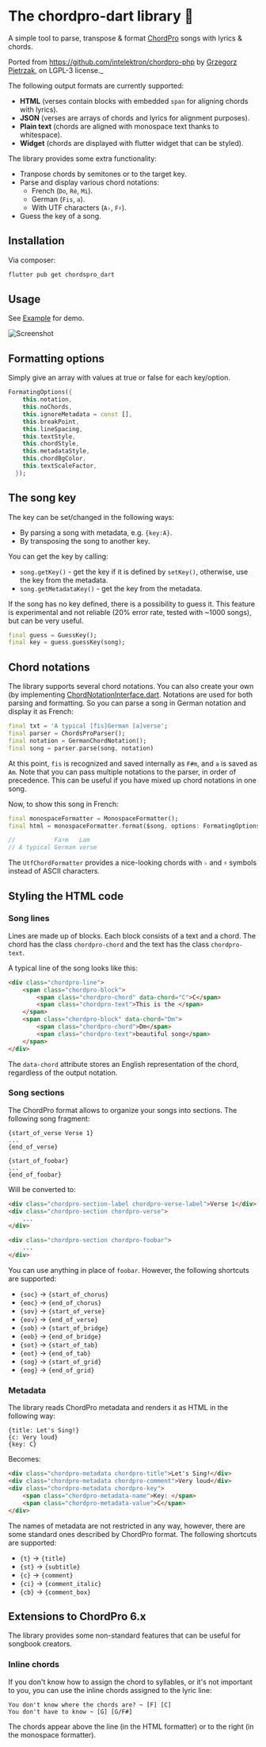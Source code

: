 # The chordpro-dart library 🎸

A simple tool to parse, transpose & format [ChordPro](https://www.chordpro.org) songs with lyrics & chords. 

Ported from <https://github.com/intelektron/chordpro-php> by [Grzegorz Pietrzak](https://github.com/intelektron), on LGPL-3 license._

The following output formats are currently supported:

- **HTML** (verses contain blocks with embedded `span` for aligning chords with lyrics).
- **JSON** (verses are arrays of chords and lyrics for alignment purposes).
- **Plain text** (chords are aligned with monospace text thanks to whitespace).
- **Widget** (chords are displayed with flutter widget that can be styled).

The library provides some extra functionality:

- Tranpose chords by semitones or to the target key.
- Parse and display various chord notations:
  - French (`Do`, `Ré`, `Mi`).
  - German (`Fis`, `a`).
  - With UTF characters (`A♭`, `F♯`).
- Guess the key of a song.

## Installation

Via composer:

``` bash
flutter pub get chordspro_dart
```

## Usage

See [Example](example/lib/main.dart) for demo.

![Screenshot](screenshot.jpeg)

## Formatting options

Simply give an array with values at true or false for each key/option.

``` dart
FormatingOptions({
    this.notation,
    this.noChords,
    this.ignoreMetadata = const [],
    this.breakPoint,
    this.lineSpacing,
    this.textStyle,
    this.chordStyle,
    this.metadataStyle,
    this.chordBgColor,
    this.textScaleFactor,
  });
```

## The song key

The key can be set/changed in the following ways:

- By parsing a song with metadata, e.g. `{key:A}`.
- By transposing the song to another key.

You can get the key by calling:

- `song.getKey()` - get the key if it is defined by `setKey()`, otherwise, use the key from the metadata.
- `song.getMetadataKey()` - get the key from the metadata.

If the song has no key defined, there is a possibility to guess it. This feature is experimental and not reliable (20% error rate, tested with ~1000 songs), but can be very useful.

``` dart
final guess = GuessKey();
final key = guess.guessKey(song);
```

## Chord notations

The library supports several chord notations. You can also create your own (by implementing [ChordNotationInterface.dart](lib/src/notation/ChordNotationInterface.dart]). Notations are used for both parsing and formatting. So you can parse a song in German notation and display it as French:

```dart
final txt = 'A typical [fis]German [a]verse';
final parser = ChordsProParser();
final notation = GermanChordNotation();
final song = parser.parse(song, notation)
```

At this point, `fis` is recognized and saved internally as `F#m`, and `a` is saved as `Am`. Note that you can pass multiple notations to the parser, in order of precedence. This can be useful if you have mixed up chord notations in one song.

Now, to show this song in French:

```dart
final monospaceFormatter = MonospaceFormatter();
final html = monospaceFormatter.format($song, options: FormatingOptions({notation: FrenchChordNotation()}));

//           Fa♯m   Lam
// A typical German verse
```

The `UtfChordFormatter` provides a nice-looking chords with `♭` and `♯` symbols instead of ASCII characters.

## Styling the HTML code

### Song lines

Lines are made up of blocks. Each block consists of a text and a chord. The chord has the class `chordpro-chord` and the text has the class `chordpro-text`.

A typical line of the song looks like this:

```html
<div class="chordpro-line">
    <span class="chordpro-block">
        <span class="chordpro-chord" data-chord="C">C</span>
        <span class="chordpro-text">This is the </span>
    </span>
    <span class="chordpro-block" data-chord="Dm">
        <span class="chordpro-chord">Dm</span>
        <span class="chordpro-text">beautiful song</span>
    </span>
</div>
```

The `data-chord` attribute stores an English representation of the chord, regardless of the output notation.

### Song sections

The ChordPro format allows to organize your songs into sections. The following song fragment:

```chordpro
{start_of_verse Verse 1}
...
{end_of_verse}

{start_of_foobar}
...
{end_of_foobar}
```

Will be converted to:

```html
<div class="chordpro-section-label chordpro-verse-label">Verse 1</div>
<div class="chordpro-section chordpro-verse">
    ...
</div>

<div class="chordpro-section chordpro-foobar">
    ...
</div>
```

You can use anything in place of `foobar`. However, the following shortcuts are supported:

- `{soc}` → `{start_of_chorus}`
- `{eoc}` → `{end_of_chorus}`
- `{sov}` → `{start_of_verse}`
- `{eov}` → `{end_of_verse}`
- `{sob}` → `{start_of_bridge}`
- `{eob}` → `{end_of_bridge}`
- `{sot}` → `{start_of_tab}`
- `{eot}` → `{end_of_tab}`
- `{sog}` → `{start_of_grid}`
- `{eog}` → `{end_of_grid}`

### Metadata

The library reads ChordPro metadata and renders it as HTML in the following way:

```chordpro
{title: Let's Sing!}
{c: Very loud}
{key: C}
```

Becomes:

``` html
<div class="chordpro-metadata chordpro-title">Let's Sing!</div>
<div class="chordpro-metadata chordpro-comment">Very loud</div>
<div class="chordpro-metadata chordpro-key">
    <span class="chordpro-metadata-name">Key: </span>
    <span class="chordpro-metadata-value">C</span>
</div>
```

The names of metadata are not restricted in any way, however, there are some standard ones described by ChordPro format. The following shortcuts are supported:

- `{t}` → `{title}`
- `{st}` → `{subtitle}`
- `{c}` → `{comment}`
- `{ci}` → `{comment_italic}`
- `{cb}` → `{comment_box}`

## Extensions to ChordPro 6.x

The library provides some non-standard features that can be useful for songbook creators.

### Inline chords

If you don't know how to assign the chord to syllables, or it's not important to you, you can use the inline chords assigned to the lyric line:

```chordpro
You don't know where the chords are? ~ [F] [C]
You don't have to know ~ [G] [G/F#]
```

The chords appear above the line (in the HTML formatter) or to the right (in the monospace formatter).
